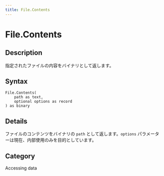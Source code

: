 ```yaml
---
title: File.Contents
---
```


# File.Contents


## Description

指定されたファイルの内容をバイナリとして返します。


## Syntax

```powerquery
File.Contents(
    path as text,
    optional options as record
) as binary
```


## Details

ファイルのコンテンツをバイナリの <code>path</code> として返します。<code>options</code> パラメーターは現在、内部使用のみを目的としています。



## Category
Accessing data
